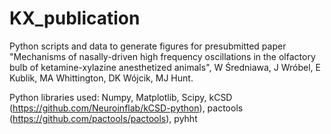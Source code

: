 # KX_publication

Python scripts and data to generate figures for presubmitted paper "Mechanisms of nasally-driven high frequency oscillations in the olfactory bulb of ketamine-xylazine anesthetized animals", W Średniawa, J Wróbel, E Kublik, MA Whittington, DK Wójcik, MJ Hunt.

Python libraries used:
Numpy, Matplotlib, Scipy, kCSD (https://github.com/Neuroinflab/kCSD-python), pactools (https://github.com/pactools/pactools), pyhht

